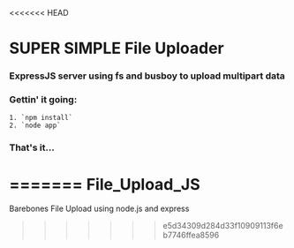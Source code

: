 <<<<<<< HEAD
# SUPER SIMPLE File Uploader

### ExpressJS server using fs and busboy to upload multipart data

### Gettin' it going:
	1. `npm install`
	2. `node app`

### That's it...
=======
File_Upload_JS
==============

Barebones File Upload using node.js and express
>>>>>>> e5d34309d284d33f10909113f6eb7746ffea8596
